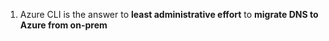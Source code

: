 1. Azure CLI is the answer to **least administrative effort** to **migrate DNS to Azure from on-prem**
